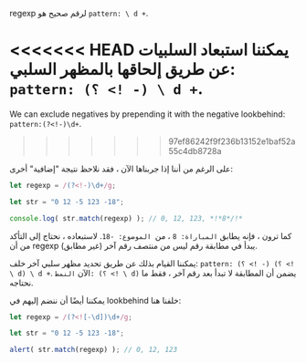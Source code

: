 
regexp لرقم صحيح هو `pattern: \ d +`.

<<<<<<< HEAD
يمكننا استبعاد السلبيات عن طريق إلحاقها بالمظهر السلبي: `pattern: (؟ <! -) \ d +`.
=======
We can exclude negatives by prepending it with the negative lookbehind: `pattern:(?<!-)\d+`.
>>>>>>> 97ef86242f9f236b13152e1baf52a55c4db8728a

على الرغم من أننا إذا جربناها الآن ، فقد نلاحظ نتيجة "إضافية" أخرى:

```js run
let regexp = /(?<!-)\d+/g;

let str = "0 12 -5 123 -18";

console.log( str.match(regexp) ); // 0, 12, 123, *!*8*/!*
```

كما ترون ، فإنه يطابق `المباراة: 8` ، من` الموضوع: -18`. لاستبعاده ، نحتاج إلى التأكد من أن regexp يبدأ في مطابقة رقم ليس من منتصف رقم آخر (غير مطابق).

يمكننا القيام بذلك عن طريق تحديد مظهر سلبي آخر خلف: `pattern: (؟ <! -) (؟ <! \ d) \ d +`. الآن `النمط: (؟ <! \ d)` يضمن أن المطابقة لا تبدأ بعد رقم آخر ، فقط ما نحتاجه.

يمكننا أيضًا أن ننضم إليهم في lookbehind خلفنا هنا:

```js run
let regexp = /(?<![-\d])\d+/g;

let str = "0 12 -5 123 -18";

alert( str.match(regexp) ); // 0, 12, 123
```
